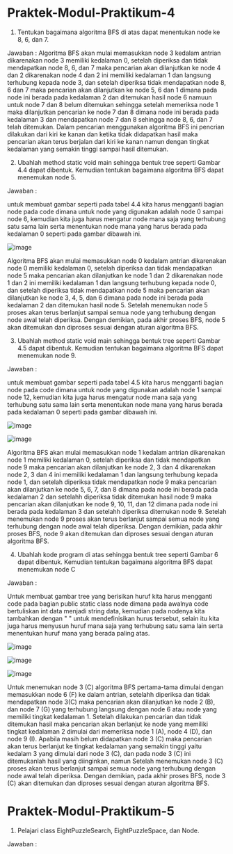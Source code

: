# Praktek-Modul-Praktikum-4

1. Tentukan bagaimana algoritma BFS di atas dapat menentukan node ke 8, 6, dan 7.
   
Jawaban : Algoritma BFS akan mulai memasukkan node 3 kedalam antrian dikarenakan node 3 memiliki kedalaman 0, setelah diperiksa dan tidak mendapatkan node 8, 6, dan 7 maka pencarian akan dilanjutkan ke node 4 dan 2 dikarenakan node 4 dan 2 ini memiliki kedalaman 1 dan langsung terhubung kepada node 3, dan setelah diperiksa tidak mendapatkan node 8, 6 dan 7 maka pencarian akan dilanjutkan ke node 5, 6 dan 1 dimana pada node ini berada pada kedalaman 2 dan ditemukan hasil node 6 namuun untuk node 7 dan 8 belum ditemukan sehingga setelah memeriksa node 1 maka dilanjutkan pencarian ke node 7 dan 8 dimana node ini berada pada kedalaman 3 dan mendapatkan node 7 dan 8 sehingga node 8, 6, dan 7 telah ditemukan. Dalam pencarian menggunakan algoritma BFS ini pencrian dilakukan dari kiri ke kanan dan ketika tidak didapatkan hasil maka pencarian akan terus berjalan dari kiri ke kanan namun dengan tingkat kedalaman yang semakin tinggi sampai hasil ditemukan.


2.  Ubahlah method static void main sehingga bentuk tree seperti Gambar 4.4 dapat dibentuk. Kemudian tentukan bagaimana algoritma BFS dapat menemukan node 5. 

Jawaban :

untuk membuat gambar seperti pada tabel 4.4 kita harus mengganti bagian node pada code dimana untuk node yang digunakan adalah node 0 sampai node 6, kemudian kita juga harus mengatur node mana saja yang terhubung satu sama lain serta menentukan node mana yang harus berada pada kedalaman 0 seperti pada gambar dibawah ini.

![image](https://github.com/RickyF27/Praktek-Modul-Praktikum-4-dan-5/assets/149030301/c2f7ed8b-b7a8-4ed8-8c4f-7a379e6f5007)

Algoritma BFS akan mulai memasukkan node 0 kedalam antrian dikarenakan node 0 memiliki kedalaman 0, setelah diperiksa dan tidak mendapatkan node 5 maka pencarian akan dilanjutkan ke node 1 dan 2 dikarenakan node 1 dan 2 ini memiliki kedalaman 1 dan langsung terhubung kepada node 0, dan setelah diperiksa tidak mendapatkan node 5 maka pencarian akan dilanjutkan ke node 3, 4, 5, dan 6 dimana pada node ini berada pada kedalaman 2 dan ditemukan hasil node 5. Setelah menemukan node 5 proses akan terus berlanjut sampai semua node yang terhubung dengan node awal telah diperiksa. Dengan demikian, pada akhir proses BFS, node 5 akan ditemukan dan diproses sesuai dengan aturan algoritma BFS.


3.  Ubahlah method static void main sehingga bentuk tree seperti Gambar 4.5 dapat dibentuk. Kemudian tentukan bagaimana algoritma BFS dapat menemukan node 9.

Jawaban :

untuk membuat gambar seperti pada tabel 4.5 kita harus mengganti bagian node pada code dimana untuk node yang digunakan adalah node 1 sampai node 12, kemudian kita juga harus mengatur node mana saja yang terhubung satu sama lain serta menentukan node mana yang harus berada pada kedalaman 0 seperti pada gambar dibawah ini.

![image](https://github.com/RickyF27/Praktek-Modul-Praktikum-4-dan-5/assets/149030301/781408a0-45b8-4c66-9cdd-b085c4935385)

![image](https://github.com/RickyF27/Praktek-Modul-Praktikum-4-dan-5/assets/149030301/51f76516-78df-4e93-b030-53557c85b08f)

Algoritma BFS akan mulai memasukkan node 1 kedalam antrian dikarenakan node 1 memiliki kedalaman 0, setelah diperiksa dan tidak mendapatkan node 9 maka pencarian akan dilanjutkan ke node 2, 3 dan 4 dikarenakan node 2, 3 dan 4 ini memiliki kedalaman 1 dan langsung terhubung kepada node 1, dan setelah diperiksa tidak mendapatkan node 9 maka pencarian akan dilanjutkan ke node 5, 6, 7, dan 8 dimana pada node ini berada pada kedalaman 2 dan setelahh diperiksa tidak ditemukan hasil node 9 maka pencarian akan dilanjutkan ke node 9, 10, 11, dan 12 dimana pada node ini berada pada kedalaman 3 dan setelahh diperiksa ditemukan node 9. Setelah menemukan node 9 proses akan terus berlanjut sampai semua node yang terhubung dengan node awal telah diperiksa. Dengan demikian, pada akhir proses BFS, node 9 akan ditemukan dan diproses sesuai dengan aturan algoritma BFS.


4. Ubahlah kode program di atas sehingga bentuk tree seperti Gambar 6 dapat dibentuk. Kemudian tentukan bagaimana algoritma BFS dapat menemukan node C

Jawaban :

Untuk membuat gambar tree yang berisikan huruf kita harus mengganti code pada bagian public static class node dimana pada awalnya code bertuliskan int data menjadi string data, kemudian pada nodenya kita tambahkan dengan " " untuk mendefinisikan hurus tersebut, selain itu kita juga harus menyusun huruf mana saja yang terhubung satu sama lain serta menentukan huruf mana yang berada paling atas.

![image](https://github.com/RickyF27/Praktek-Modul-Praktikum-4-dan-5/assets/149030301/c57b5564-41dd-48dd-88dc-83f3195dd16b)

![image](https://github.com/RickyF27/Praktek-Modul-Praktikum-4-dan-5/assets/149030301/e1421a06-107c-4100-8776-c9ed1d733489) 

![image](https://github.com/RickyF27/Praktek-Modul-Praktikum-4-dan-5/assets/149030301/dc223528-24ad-4b2d-b1d1-6dc8b931fe05)

Untuk menemukan node 3 (C) algoritma BFS pertama-tama dimulai dengan memasukkan node 6 (F) ke dalam antrian, setelahh diperiksa dan tidak mendapatkan node 3(C) maka pencarian akan dilanjutkan ke node 2 (B), dan node 7 (G) yang terhubung langsung dengan node 6 atau node yang memiliki tingkat kedalaman 1. Setelah dilakukan pencarian dan tidak ditemukan hasil maka pencarian akan berlanjut ke node yang memiliki tingkat kedalaman 2 dimulai dari memeriksa node 1 (A), node 4 (D), dan node 9 (I). Apabila masih belum didapatkan node 3 (C) maka pencarian akan terus berlanjut ke tingkat kedalaman yang semakin tinggi yaitu kedalam 3 yang dimulai dari node 3 (C), dan pada node 3 (C) ini ditemukanlah hasil yang diinginkan, namun Setelah menemukan node 3 (C) proses akan terus berlanjut sampai semua node yang terhubung dengan node awal telah diperiksa. Dengan demikian, pada akhir proses BFS, node 3 (C) akan ditemukan dan diproses sesuai dengan aturan algoritma BFS.

 # Praktek-Modul-Praktikum-5

 1. Pelajari class EightPuzzleSearch, EightPuzzleSpace, dan Node.

Jawaban :

